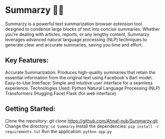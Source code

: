 # Summarzy 📄✨
Summarzy is a powerful text summarization browser extension tool designed to condense large blocks of text into concise summaries. Whether you're dealing with articles, reports, or any lengthy content, Summarzy leverages advanced natural language processing (NLP) techniques to generate clear and accurate summaries, saving you time and effort.

## Key Features:
Accurate Summarization: Produces high-quality summaries that retain the essential information from the original text using Facebook's Bart model.
Easy-to-Use Interface: Simple and intuitive user interface for a seamless experience.
Technologies Used:
Python
Natural Language Processing (NLP)
Transformers (Hugging Face)
Flask (for web interface)
## Getting Started:
Clone the repository: git clone https://github.com/Ahnaf-nub/Summarzy.git
Change the directory: `cd Summarzy`
Install the dependencies: `pip install -r requirements.txt`
Run the application: `python app.py`
